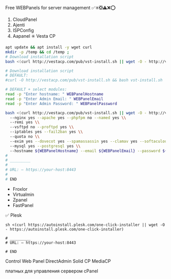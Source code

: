 Free WEBPanels for server management
✅✳️❎⚠️❌⭕️

1. CloudPanel
2. Ajenti
3. ISPConfig
4. Aapanel
✳️ Vesta CP
```bash
apt update && apt install -y wget curl
mkdir -p /temp && cd /temp ;
# Download installation script
bash <(curl http://vestacp.com/pub/vst-install.sh || wget -O - http://vestacp.com/pub/vst-install.sh)

# Download installation script
# DEFAULT:
#curl -O http://vestacp.com/pub/vst-install.sh && bash vst-install.sh

# DEFAULT + select modules:
read -p "Enter hostname: " WEBPanelHostname
read -p "Enter Admin Email: " WEBPanelEmail
read -p "Enter Admin Password: " WEBPanelPassword

bash <(curl http://vestacp.com/pub/vst-install.sh || wget -O - http://vestacp.com/pub/vst-install.sh) \\
  --nginx yes --apache yes --phpfpm no --named yes \\
  --remi yes \\
  --vsftpd no --proftpd yes \\
  --iptables yes --fail2ban yes \\
  --quota no \\
  --exim yes --dovecot yes --spamassassin yes --clamav yes --softaculous yes \\
  --mysql yes --postgresql yes \\
  --hostname ${WEBPanelHostname} --email ${WEBPanelEmail} --password ${WEBPanelPassword}
# 
# _________
# 
# URL: – https://your-host:8443
# 
# END
```

- Froxlor
- Virtualmin
- Zpanel
- FastPanel

✅ Plesk
```
sh <(curl https://autoinstall.plesk.com/one-click-installer || wget -O - https://autoinstall.plesk.com/one-click-installer)

# _________
# URL: – https://your-host:8443

# END
```

Control Web Panel
DirectAdmin
Solid CP
MediaCP


платных для управления сервером
cPanel
